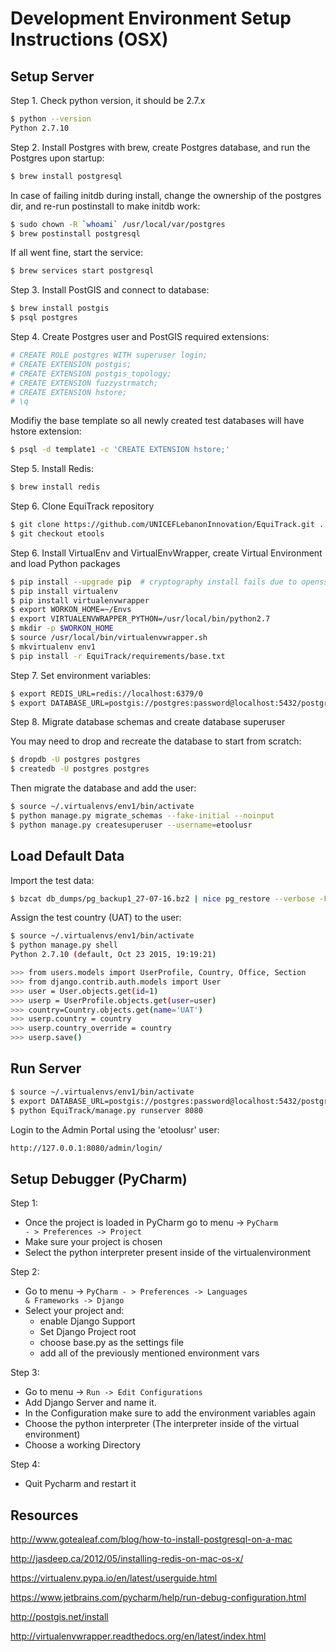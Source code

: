 Development Environment Setup Instructions (OSX)
================================================

Setup Server
------------
Step 1. Check python version, it should be 2.7.x

```bash
$ python --version
Python 2.7.10
```

Step 2. Install Postgres with brew, create Postgres database, and run the Postgres upon startup:

```bash
$ brew install postgresql
```

In case of failing initdb during install, change the ownership of the postgres dir, and re-run postinstall to make initdb work:

```bash
$ sudo chown -R `whoami` /usr/local/var/postgres  
$ brew postinstall postgresql
```

If all went fine, start the service:

```bash
$ brew services start postgresql
```

Step 3. Install PostGIS and connect to database:

```bash
$ brew install postgis
$ psql postgres
```

Step 4. Create Postgres user and PostGIS required extensions:

```bash
# CREATE ROLE postgres WITH superuser login;
# CREATE EXTENSION postgis;
# CREATE EXTENSION postgis_topology;
# CREATE EXTENSION fuzzystrmatch;
# CREATE EXTENSION hstore;
# \q
```

Modifiy the base template so all newly created test databases will have hstore extension:

```bash
$ psql -d template1 -c 'CREATE EXTENSION hstore;'
```

Step 5. Install Redis:

```bash
$ brew install redis
```

Step 6. Clone EquiTrack repository

```bash
$ git clone https://github.com/UNICEFLebanonInnovation/EquiTrack.git .
$ git checkout etools
```

Step 6. Install VirtualEnv and VirtualEnvWrapper, create Virtual Environment and load Python packages

```bash
$ pip install --upgrade pip  # cryptography install fails due to openssl problems in case of pip 7.x
$ pip install virtualenv
$ pip install virtualenvwrapper
$ export WORKON_HOME=~/Envs
$ export VIRTUALENVWRAPPER_PYTHON=/usr/local/bin/python2.7
$ mkdir -p $WORKON_HOME
$ source /usr/local/bin/virtualenvwrapper.sh
$ mkvirtualenv env1
$ pip install -r EquiTrack/requirements/base.txt
```

Step 7. Set environment variables:

```bash
$ export REDIS_URL=redis://localhost:6379/0
$ export DATABASE_URL=postgis://postgres:password@localhost:5432/postgres
```

Step 8. Migrate database schemas and create database superuser

You may need to drop and recreate the database to start from scratch:

```bash
$ dropdb -U postgres postgres
$ createdb -U postgres postgres
```

Then migrate the database and add the user:

```bash
$ source ~/.virtualenvs/env1/bin/activate
$ python manage.py migrate_schemas --fake-initial --noinput
$ python manage.py createsuperuser --username=etoolusr
```

Load Default Data
-----------------

Import the test data:

```bash
$ bzcat db_dumps/pg_backup1_27-07-16.bz2 | nice pg_restore --verbose -F c -d postgres
```

Assign the test country (UAT) to the user:

```bash
$ source ~/.virtualenvs/env1/bin/activate
$ python manage.py shell
Python 2.7.10 (default, Oct 23 2015, 19:19:21)

>>> from users.models import UserProfile, Country, Office, Section
>>> from django.contrib.auth.models import User
>>> user = User.objects.get(id=1)
>>> userp = UserProfile.objects.get(user=user)
>>> country=Country.objects.get(name='UAT')
>>> userp.country = country
>>> userp.country_override = country
>>> userp.save()
```

Run Server
----------

```bash
$ source ~/.virtualenvs/env1/bin/activate
$ export DATABASE_URL=postgis://postgres:password@localhost:5432/postgres
$ python EquiTrack/manage.py runserver 8080
```

Login to the Admin Portal using the 'etoolusr' user:

 ```bash
http://127.0.0.1:8080/admin/login/
```

Setup Debugger (PyCharm)
------------------------

Step 1:
* Once the project is loaded in PyCharm go to menu -&gt; <code>PyCharm - &gt; Preferences -&gt; Project</code>
* Make sure your project is chosen
* Select the python interpreter present inside of the virtualenvironment

Step 2:
* Go to menu -&gt; <code>PyCharm - &gt; Preferences -&gt; Languages &amp; Frameworks -&gt; Django</code>
* Select your project and:
    * enable Django Support
    * Set Django Project root
    * choose base.py as the settings file
    * add all of the previously mentioned environment vars

Step 3:
* Go to menu -&gt; <code>Run -&gt; Edit Configurations</code>
* Add Django Server and name it.
* In the Configuration make sure to add the environment variables again
* Choose the python interpreter (The interpreter inside of the virtual environment)
* Choose a working Directory

Step 4:
* Quit Pycharm and restart it

Resources
---------
http://www.gotealeaf.com/blog/how-to-install-postgresql-on-a-mac

http://jasdeep.ca/2012/05/installing-redis-on-mac-os-x/

https://virtualenv.pypa.io/en/latest/userguide.html

https://www.jetbrains.com/pycharm/help/run-debug-configuration.html

http://postgis.net/install

http://virtualenvwrapper.readthedocs.org/en/latest/index.html
